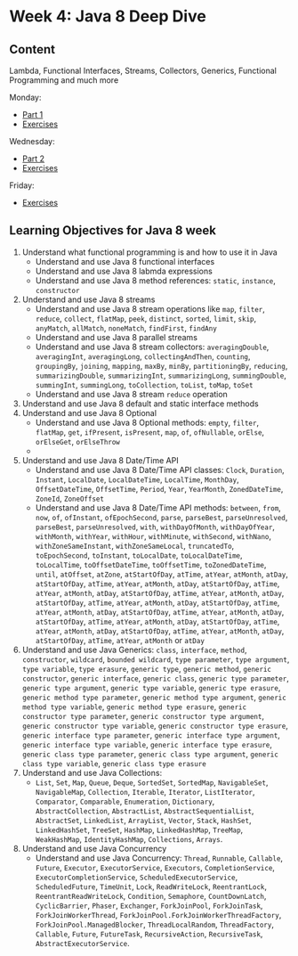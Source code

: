 # Week 4: Java 8 Deep Dive
## Content
Lambda, Functional Interfaces, Streams, Collectors, Generics, Functional Programming and much more 

Monday:
- [Part 1](Java8DeepDive.md)
- [Exercises](ClassExercises.md)

Wednesday:
- [Part 2](Java8DeepDive2.md)
- [Exercises](ClassExercises.md)

Friday:
- [Exercises](Week4Exercises.md)

## Learning Objectives for Java 8 week
1. Understand what functional programming is and how to use it in Java
    - Understand and use Java 8 functional interfaces
    - Understand and use Java 8 labmda expressions
    - Understand and use Java 8 method references: `static`, `instance`, `constructor`
2. Understand and use Java 8 streams
    - Understand and use Java 8 stream operations like `map`, `filter`, `reduce`, `collect`, `flatMap`, `peek`, `distinct`, `sorted`, `limit`, `skip`, `anyMatch`, `allMatch`, `noneMatch`, `findFirst`, `findAny`
    - Understand and use Java 8 parallel streams
    - Understand and use Java 8 stream collectors: `averagingDouble`, `averagingInt`, `averagingLong`, `collectingAndThen`, `counting`, `groupingBy`, `joining`, `mapping`, `maxBy`, `minBy`, `partitioningBy`, `reducing`, `summarizingDouble`, `summarizingInt`, `summarizingLong`, `summingDouble`, `summingInt`, `summingLong`, `toCollection`, `toList`, `toMap`, `toSet`
    - Understand and use Java 8 stream `reduce` operation
3. Understand and use Java 8 default and static interface methods
4. Understand and use Java 8 Optional
    - Understand and use Java 8 Optional methods: `empty`, `filter`, `flatMap`, `get`, `ifPresent`, `isPresent`, `map`, `of`, `ofNullable`, `orElse`, `orElseGet`, `orElseThrow`
    - 
5. Understand and use Java 8 Date/Time API
    - Understand and use Java 8 Date/Time API classes: `Clock`, `Duration`, `Instant`, `LocalDate`, `LocalDateTime`, `LocalTime`, `MonthDay`, `OffsetDateTime`, `OffsetTime`, `Period`, `Year`, `YearMonth`, `ZonedDateTime`, `ZoneId`, `ZoneOffset`
    - Understand and use Java 8 Date/Time API methods: `between`, `from`, `now`, `of`, `ofInstant`, `ofEpochSecond`, `parse`, `parseBest`, `parseUnresolved`, `parseBest`, `parseUnresolved`, `with`, `withDayOfMonth`, `withDayOfYear`, `withMonth`, `withYear`, `withHour`, `withMinute`, `withSecond`, `withNano`, `withZoneSameInstant`, `withZoneSameLocal`, `truncatedTo`, `toEpochSecond`, `toInstant`, `toLocalDate`, `toLocalDateTime`, `toLocalTime`, `toOffsetDateTime`, `toOffsetTime`, `toZonedDateTime`, `until`, `atOffset`, `atZone`, `atStartOfDay`, `atTime`, `atYear`, `atMonth`, `atDay`, `atStartOfDay`, `atTime`, `atYear`, `atMonth`, `atDay`, `atStartOfDay`, `atTime`, `atYear`, `atMonth`, `atDay`, `atStartOfDay`, `atTime`, `atYear`, `atMonth`, `atDay`, `atStartOfDay`, `atTime`, `atYear`, `atMonth`, `atDay`, `atStartOfDay`, `atTime`, `atYear`, `atMonth`, `atDay`, `atStartOfDay`, `atTime`, `atYear`, `atMonth`, `atDay`, `atStartOfDay`, `atTime`, `atYear`, `atMonth`, `atDay`, `atStartOfDay`, `atTime`, `atYear`, `atMonth`, `atDay`, `atStartOfDay`, `atTime`, `atYear`, `atMonth`, `atDay`, `atStartOfDay`, `atTime`, `atYear`, `atMonth` or `atDay`
6. Understand and use Java Generics: `class`, `interface`, `method`, `constructor`, `wildcard`, `bounded wildcard`, `type parameter`, `type argument`, `type variable`, `type erasure`, `generic type`, `generic method`, `generic constructor`, `generic interface`, `generic class`, `generic type parameter`, `generic type argument`, `generic type variable`, `generic type erasure`, `generic method type parameter`, `generic method type argument`, `generic method type variable`, `generic method type erasure`, `generic constructor type parameter`, `generic constructor type argument`, `generic constructor type variable`, `generic constructor type erasure`, `generic interface type parameter`, `generic interface type argument`, `generic interface type variable`, `generic interface type erasure`, `generic class type parameter`, `generic class type argument`, `generic class type variable`, `generic class type erasure`
7. Understand and use Java Collections: 
    - `List`, `Set`, `Map`, `Queue`, `Deque`, `SortedSet`, `SortedMap`, `NavigableSet`, `NavigableMap`, `Collection`, `Iterable`, `Iterator`, `ListIterator`, `Comparator`, `Comparable`, `Enumeration`, `Dictionary`, `AbstractCollection`, `AbstractList`, `AbstractSequentialList`, `AbstractSet`, `LinkedList`, `ArrayList`, `Vector`, `Stack`, `HashSet`, `LinkedHashSet`, `TreeSet`, `HashMap`, `LinkedHashMap`, `TreeMap`, `WeakHashMap`, `IdentityHashMap`, `Collections`, `Arrays`.
8. Understand and use Java Concurrency
    - Understand and use Java Concurrency: `Thread`, `Runnable`, `Callable`, `Future`, `Executor`, `ExecutorService`, `Executors`, `CompletionService`, `ExecutorCompletionService`, `ScheduledExecutorService`, `ScheduledFuture`, `TimeUnit`, `Lock`, `ReadWriteLock`, `ReentrantLock`, `ReentrantReadWriteLock`, `Condition`, `Semaphore`, `CountDownLatch`, `CyclicBarrier`, `Phaser`, `Exchanger`, `ForkJoinPool`, `ForkJoinTask`, `ForkJoinWorkerThread`, `ForkJoinPool.ForkJoinWorkerThreadFactory`, `ForkJoinPool.ManagedBlocker`, `ThreadLocalRandom`, `ThreadFactory`, `Callable`, `Future`, `FutureTask`, `RecursiveAction`, `RecursiveTask`, `AbstractExecutorService`.
